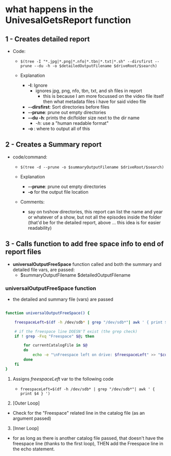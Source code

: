 # what happens in the UnivesalGetsReport function

## 1 - Creates detailed report

- Code:

  - `$(tree -I "*.jpg|*.png|*.nfo|*.tbn|*.txt|*.sh" --dirsfirst --prune --du -h -o $detailedOutputFilename $driveRoot/$search)`

  - Explanation
    - **-I**: Ignore
      - ignores jpg, png, nfo, tbn, txt, and sh files in report
        - this is because I am more focussed on the video file itself then what metadata files i have for said video file
    - **--dirsfirst**: Sort directories before files
    - **--prune**: prune out empty directories
    - **--du -h**: prints the dir/folder size next to the dir name
      - _-h_: use a "human readable format"
    - **-o <filename>**: where to output all of this

## 2 - Creates a Summary report

- code/command:

  - `$(tree -d --prune -o $summaryOutputFilename $driveRoot/$search)`

  - Explanation
    - **--prune**: prune out empty directories
    - **-o** for the output file location

  - Comments:
    - say on tvshow directories, this report can list the name and year or whatever of a show, but not all the episodes inside the folder (that'd be for the detailed report, above ... this idea is for easier readability)

## 3 - Calls function to add free space info to end of report files

- **universalOutputFreeSpace** function called and both the summary and detailed file vars, are passed:
  - $summaryOutputFilename $detailedOutputFilename

### universalOutputFreeSpace function

- the detailed and summary file (vars) are passed

```bash

function universalOutputFreeSpace() {

    freespaceLeft=$(df -h /dev/sdb* | grep "/dev/sdb*"| awk ' { print $4 } ')

    # if the freespace line DOESN'T exist (the grep check)
    if ! grep -Fxq "Freespace" $@; then

        for currentCatalogFile in $@
        do
            echo -e "\nFreespace left on drive: $freespaceLeft" >> "$currentCatalogFile"
        done
    fi
}
```

1. Assigns _freespaceLeft_ var to the following code
   - `freespaceLeft=$(df -h /dev/sdb* | grep "/dev/sdb*"| awk ' { print $4 } ')`
  
2. [Outer Loop]

- Check for the "Freespace" related line in the catalog file (as an argument passed)

3. [Inner Loop]

- for as long as there is another catalog file passed, that doesn't have the freespace line (thanks to the first loop), THEN add the Freespace line in the echo statement.